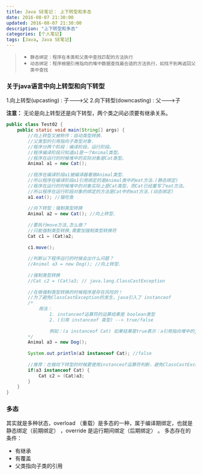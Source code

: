 ```yaml
---
title: Java SE笔记： 上下转型和多态
date: 2016-08-07 21:30:00
updated: 2016-08-07 21:30:00
description: "上下转型和多态"
categories: [个人笔记]
tags: [Java, Java SE笔记]
---
```


> - `静态绑定：程序在本类和父类中查找匹配的方法执行`
> - `动态绑定：程序根据引用指向的堆中数据查找最合适的方法执行，如找不到再返回父类中查找`

### 关于java语言中向上转型和向下转型
1.向上转型(upcasting) :  子--->父
2.向下转型(downcasting) :  父--->子

**注意：** 无论是向上转型还是向下转型，两个类之间必须要有继承关系。
```java
public class Test02 {
    public static void main(String[] args) {
        //向上转型又被称作：自动类型转换.
        //父类型的引用指向子类型对象.
        //程序分两个阶段：编译阶段，运行阶段。
        //程序编译阶段只知道a1是一个Animal类型。
        //程序在运行的时候堆中的实际对象是Cat类型。
        Animal a1 = new Cat();	
        
        //程序在编译阶段a1被编译器看做Animal类型.
        //所以程序在编译阶段a1引用绑定的是Animal类中的eat方法.(静态绑定)
        //程序在运行的时候堆中的对象实际上是Cat类型，而Cat已经重写了eat方法。
        //所以程序在运行阶段对象的绑定的方法是Cat中的eat方法.(动态绑定)
        a1.eat(); //猫吃鱼
        
        //向下转型：强制类型转换
        Animal a2 = new Cat(); //向上转型.
        
        //要执行move方法,怎么做？
        //只能强制类型转换,需要加强制类型转换符
        Cat c1 = (Cat)a2;
        
        c1.move();
        
        //判断以下程序运行的时候会出什么问题？
        //Animal a3 = new Dog(); //向上转型.
        
        //强制类型转换
        //Cat c2 = (Cat)a3; // java.lang.ClassCastException
        
        //在做强制类型转换的时候程序是存在风险的！
        //为了避免ClassCastException的发生，java引入了 instanceof
        /*
            用法：
                1. instanceof运算符的运算结果是 boolean类型 
                2. (引用 instanceof 类型) --> true/false
                
                例如：(a instanceof Cat) 如果结果是true表示：a引用指向堆中的java对象是Cat类型.
        */
        Animal a3 = new Dog();
        
        System.out.println(a3 instanceof Cat); //false
        
        //推荐：在做向下转型的时候要使用instanceof运算符判断，避免ClassCastException
        if(a3 instanceof Cat) {
            Cat c2 = (Cat)a3;
        }		
    }
}
```

### 多态
其实就是多种状态，overload （重载）是多态的一种，属于编译期绑定，也就是静态绑定（前期绑定） ，override 是运行期间绑定（后期绑定） 。
多态存在的条件：
- 有继承
- 有覆盖
- 父类指向子类的引用